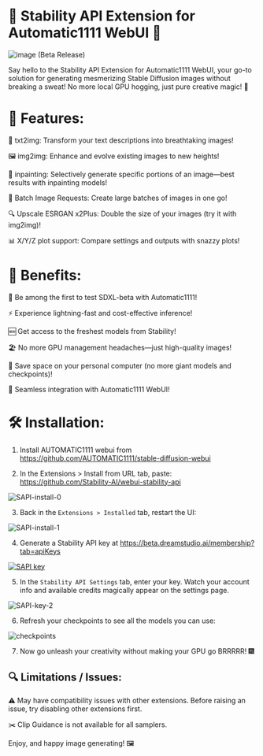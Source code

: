 # 🚀 Stability API Extension for Automatic1111 WebUI 🎉

![image](https://user-images.githubusercontent.com/26013475/221394848-b05478e7-5512-485e-a41a-d8eca5280dc4.png) (Beta Release)

Say hello to the Stability API Extension for Automatic1111 WebUI, your go-to solution for generating mesmerizing Stable Diffusion images without breaking a sweat! No more local GPU hogging, just pure creative magic! 🌟

# 🌈 Features:

📜 txt2img: Transform your text descriptions into breathtaking images!

🖼️ img2img: Enhance and evolve existing images to new heights!

🎨 inpainting: Selectively generate specific portions of an image—best results with inpainting models!

🌟 Batch Image Requests: Create large batches of images in one go!

🔍 Upscale ESRGAN x2Plus: Double the size of your images (try it with img2img)!

📊 X/Y/Z plot support: Compare settings and outputs with snazzy plots!


# 🎁 Benefits:

🥇 Be among the first to test SDXL-beta with Automatic1111!

⚡ Experience lightning-fast and cost-effective inference!

🆕 Get access to the freshest models from Stability!

🏖️ No more GPU management headaches—just high-quality images!

💾 Save space on your personal computer (no more giant models and checkpoints)!

💼 Seamless integration with Automatic1111 WebUI!


# 🛠️ Installation:

1. Install AUTOMATIC1111 webui from https://github.com/AUTOMATIC1111/stable-diffusion-webui

2. In the Extensions > Install from URL tab, paste: https://github.com/Stability-AI/webui-stability-api

![SAPI-install-0](https://user-images.githubusercontent.com/100188076/227592927-e4b9117f-0e7f-462a-9348-7f2fc28b2a30.jpg)

3. Back in the `Extensions > Installed` tab, restart the UI:

![SAPI-install-1](https://user-images.githubusercontent.com/100188076/221432363-552d7b3b-4600-460e-b2e7-226a25072a26.jpg)

4. Generate a Stability API key at https://beta.dreamstudio.ai/membership?tab=apiKeys 

[![SAPI key](https://user-images.githubusercontent.com/100188076/221430957-9cbe0f3e-21a8-4bc0-8d27-d725499a0038.jpg)](https://beta.dreamstudio.ai/membership?tab=apiKeys)
  
5. In the `Stability API Settings` tab, enter your key. Watch your account info and available credits magically appear on the settings page.

![SAPI-key-2](https://user-images.githubusercontent.com/100188076/221431058-04e98612-0dbe-449a-90bb-cea1aa0a45df.jpg)

6. Refresh your checkpoints to see all the models you can use:

![checkpoints](https://user-images.githubusercontent.com/26013475/221395323-2bca27c6-b82a-4910-975f-903bba85ea39.png)

7. Now go unleash your creativity without making your GPU go BRRRRR! 🎆



## 🔍 Limitations / Issues:

⚠️ May have compatibility issues with other extensions. Before raising an issue, try disabling other extensions first.

✂️ Clip Guidance is not available for all samplers.


Enjoy, and happy image generating! 🖼️




